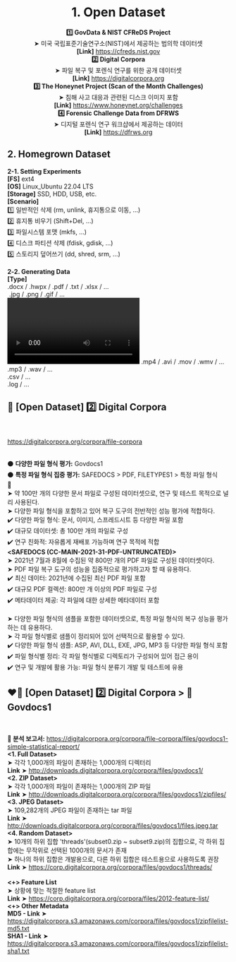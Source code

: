 <div align="center">

# 1. Open Dataset

**1️⃣ GovData & NIST CFReDS Project**
</br>
➤ 미국 국립표준기술연구소(NIST)에서 제공하는 법의학 데이터셋
</br>
**[Link]** https://cfreds.nist.gov
</br>
**2️⃣ Digital Corpora**
</br>
➤ 파일 복구 및 포렌식 연구를 위한 공개 데이터셋
</br>
**[Link]** https://digitalcorpora.org
</br>
**3️⃣ The Honeynet Project (Scan of the Month Challenges)**
</br>
➤ 침해 사고 대응과 관련된 디스크 이미지 포함
</br>
**[Link]** https://www.honeynet.org/challenges
</br>
**4️⃣ Forensic Challenge Data from DFRWS**
</br>
➤ 디지털 포렌식 연구 워크샵에서 제공하는 데이터
</br>
**[Link]** https://dfrws.org
</br>

</div>

## 2. Homegrown Dataset

**2-1. Setting Experiments**
</br>
**[FS]** ext4
</br>
**[OS]** Linux_Ubuntu 22.04 LTS
</br>
**[Storage]** SSD, HDD, USB, etc.
</br>
**[Scenario]**
</br>
1️⃣ 일반적인 삭제 (rm, unlink, 휴지통으로 이동, ...)
</br>
2️⃣ 휴지통 비우기 (Shift+Del, ...)
</br>
3️⃣ 파일시스템 포맷 (mkfs, ...)
</br>
4️⃣ 디스크 파티션 삭제 (fdisk, gdisk, ...)
</br>
5️⃣ 스토리지 덮어쓰기 (dd, shred, srm, ...)
</br></br>
**2-2. Generating Data**
</br>
**[Type]**
</br>
**<Document>** .docx / .hwpx / .pdf / .txt / .xlsx / ...
</br>
**<Image>** .jpg / .png / .gif / ...
</br>
**<Video>** .mp4 / .avi / .mov / .wmv / ...
</br>
**<Audio>** .mp3 / .wav / ...
</br>
**<Database>** .csv / ...
</br>
**<Log>** .log / ...
</br>

</div>

## 📌 [Open Dataset] 2️⃣ Digital Corpora

</br>

**<Link>** https://digitalcorpora.org/corpora/file-corpora
</br>
**<Summary>**
</br>
⚫️ **다양한 파일 형식 평가:** Govdocs1
</br>
⚫️ **특정 파일 형식 집중 평가:** SAFEDOCS > PDF, FILETYPES1 > 특정 파일 형식
</br>
**🔴 <Govdocs1>**
</br>
➤ 약 100만 개의 다양한 문서 파일로 구성된 데이터셋으로, 연구 및 테스트 목적으로 널리 사용된다.
</br>
➤ 다양한 파일 형식을 포함하고 있어 복구 도구의 전반적인 성능 평가에 적합하다.
</br>
✔️ 다양한 파일 형식: 문서, 이미지, 스프레드시트 등 다양한 파일 포함
</br>
✔️ 대규모 데이터셋: 총 100만 개의 파일로 구성
</br>
✔️ 연구 친화적: 자유롭게 재배포 가능하며 연구 목적에 적합
</br>
**<SAFEDOCS (CC-MAIN-2021-31-PDF-UNTRUNCATED)>**
</br>
➤ 2021년 7월과 8월에 수집된 약 800만 개의 PDF 파일로 구성된 데이터셋이다.
</br>
➤ PDF 파일 복구 도구의 성능을 집중적으로 평가하고자 할 때 유용하다.
</br>
✔️ 최신 데이터: 2021년에 수집된 최신 PDF 파일 포함
</br>
✔️ 대규모 PDF 컬렉션: 800만 개 이상의 PDF 파일로 구성
</br>
✔️ 메타데이터 제공: 각 파일에 대한 상세한 메타데이터 포함
</br>
**<FILETYPES1>**
</br>
➤ 다양한 파일 형식의 샘플을 포함한 데이터셋으로, 특정 파일 형식의 복구 성능을 평가하는 데 유용하다.
</br>
➤ 각 파일 형식별로 샘플이 정리되어 있어 선택적으로 활용할 수 있다.
</br>
✔️ 다양한 파일 형식 샘플: ASP, AVI, DLL, EXE, JPG, MP3 등 다양한 파일 형식 포함
</br>
✔️ 파일 형식별 정리: 각 파일 형식별로 디렉토리가 구성되어 있어 접근 용이
</br>
✔️ 연구 및 개발에 활용 가능: 파일 형식 분류기 개발 및 테스트에 유용
</br>

</div>

## ❤️‍🔥 [Open Dataset] 2️⃣ Digital Corpora > 🔴 Govdocs1

</br>

**📑 분석 보고서:** https://digitalcorpora.org/corpora/file-corpora/files/govdocs1-simple-statistical-report/
</br>
**<1. Full Dataset>**
</br>
➤ 각각 1,000개의 파일이 존재하는 1,000개의 디렉터리
</br>
**Link** ➤ http://downloads.digitalcorpora.org/corpora/files/govdocs1/
</br>
**<2. ZIP Dataset>**
</br>
➤ 각각 1,000개의 파일이 존재하는 1,000개의 ZIP 파일
</br>
**Link** ➤ http://downloads.digitalcorpora.org/corpora/files/govdocs1/zipfiles/
</br>
**<3. JPEG Dataset>**
</br>
➤ 109,282개의 JPEG 파일이 존재하는 tar 파일
</br>
**Link** ➤ http://downloads.digitalcorpora.org/corpora/files/govdocs1/files.jpeg.tar
</br>
**<4. Random Dataset>**
</br>
➤ 10개의 하위 집합 'threads'(subset0.zip ~ subset9.zip)의 집합으로, 각 하위 집합에는 무작위로 선택된 1000개의 문서가 존재
</br>
➤ 하나의 하위 집합은 개발용으로, 다른 하위 집합은 테스트용으로 사용하도록 권장
</br>
**Link** ➤ https://corp.digitalcorpora.org/corpora/files/govdocs1/threads/
</br>
</br>
**<+> Feature List**
</br>
➤ 상황에 맞는 적절한 feature list
</br>
**Link** ➤ https://corp.digitalcorpora.org/corpora/files/2012-feature-list/
</br>
**<+> Other Metadata**
</br>
**MD5 - Link** ➤ https://digitalcorpora.s3.amazonaws.com/corpora/files/govdocs1/zipfilelist-md5.txt
</br>
**SHA1 - Link** ➤ https://digitalcorpora.s3.amazonaws.com/corpora/files/govdocs1/zipfilelist-sha1.txt
